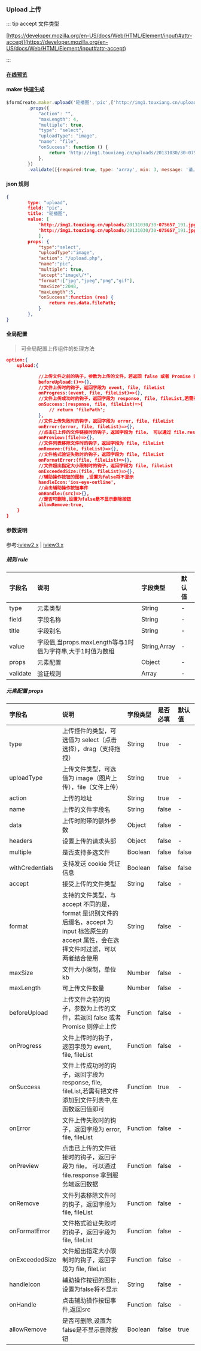 ### Upload 上传



::: tip accept 文件类型

[https://developer.mozilla.org/en-US/docs/Web/HTML/Element/input\#attr-accept](https://developer.mozilla.org/en-US/docs/Web/HTML/Element/input#attr-accept)

:::


#### [在线预览](https://jsrun.net/dehKp/edit)

#### maker 快速生成
```js
$formCreate.maker.upload('轮播图','pic',['http://img1.touxiang.cn/uploads/20131030/30-075657_191.jpg'])
        .props({
            "action": "",
            "maxLength": 4,
            "multiple": true,
            "type": "select",
            "uploadType": "image",
            "name": "file",
            "onSuccess": function () {
                return 'http://img1.touxiang.cn/uploads/20131030/30-075657_191.jpg';
            },
        })
        .validate([{required:true, type: 'array', min: 3, message: '请上传3张图片', trigger: 'change'}])
```

#### json 规则
```json
{
        type: "upload",
        field: "pic",
        title: "轮播图",
        value: [
            'http://img1.touxiang.cn/uploads/20131030/30-075657_191.jpg',
            'http://img1.touxiang.cn/uploads/20131030/30-075657_191.jpg'
            ],
        props: {
            "type":"select",
            "uploadType":"image",
            "action": "/upload.php",
            "name":"pic", 
            "multiple": true,
            "accept":"image\/*",
            "format":["jpg","jpeg","png","gif"], 
            "maxSize":2048, 
            "maxLength":5,
            "onSuccess":function (res) {
                return res.data.filePath;
            }
        },
}
```

#### 全局配置
> 可全局配置上传组件的处理方法
```json
option:{
    upload:{

            //上传文件之前的钩子，参数为上传的文件，若返回 false 或者 Promise 则停止上传
            beforeUpload:()=>{},
            //文件上传时的钩子，返回字段为 event, file, fileList
            onProgress:(event, file, fileList)=>{},
            //文件上传成功时的钩子，返回字段为 response, file, fileList,若需有把文件添加到文件列表中,在函数值返回即可
            onSuccess:(response, file, fileList)=>{
                // return 'filePath';
            },
            //文件上传失败时的钩子，返回字段为 error, file, fileList
            onError:(error, file, fileList)=>{},
            //点击已上传的文件链接时的钩子，返回字段为 file， 可以通过 file.response 拿到服务端返回数据
            onPreview:(file)=>{},
            //文件列表移除文件时的钩子，返回字段为 file, fileList
            onRemove:(file, fileList)=>{},
            //文件格式验证失败时的钩子，返回字段为 file, fileList
            onFormatError:(file, fileList)=>{},
            //文件超出指定大小限制时的钩子，返回字段为 file, fileList
            onExceededSize:(file, fileList)=>{},
            //辅助操作按钮的图标 ,设置为false将不显示
            handleIcon:'ios-eye-outline',
            //点击辅助操作按钮事件
            onHandle:(src)=>{},
            //是否可删除,设置为false是不显示删除按钮
            allowRemove:true,
    }
}
```

#### 参数说明

参考:[iview2.x](http://v2.iviewui.com/components/upload#API) | [iview3.x](https://www.iviewui.com/components/upload#API)



##### 规则 rule

| 字段名 | 说明 | 字段类型 | 默认值 |
| :--- | :--- | :--- | :--- |
| type | 元素类型 | String | - |
| field | 字段名称 | String | - |
| title | 字段别名 | String | - |
| value | 字段值,当props.maxLength等与1时值为字符串,大于1时值为数组 | String,Array | - |
| props | 元素配置 | Object | - |
| validate | 验证规则 | Array | - |

##### 元素配置 props

| 字段名 | 说明 | 字段类型 | 是否必填 | 默认值 |
| :--- | :--- | :--- | :--- | :--- |
| type | 上传控件的类型，可选值为 select（点击选择），drag（支持拖拽） | String | true | - |
| uploadType | 上传文件类型，可选值为 image（图片上传），file（文件上传） | String | true | - |
| action | 上传的地址 | String | true | - |
| name | 上传的文件字段名 | String | false | - |
| data | 上传时附带的额外参数 | Object | false | - |
| headers | 设置上传的请求头部 | Object | false | - |
| multiple | 是否支持多选文件 | Boolean | false | false |
| withCredentials | 支持发送 cookie 凭证信息 | Boolean | false | false |
| accept | 接受上传的文件类型 | String | false | - |
| format | 支持的文件类型，与 accept 不同的是，format 是识别文件的后缀名，accept 为 input 标签原生的 accept 属性，会在选择文件时过滤，可以两者结合使用 | String | false | - |
| maxSize | 文件大小限制，单位 kb | Number | false | - |
| maxLength | 可上传文件数量 | Number | false | - |
| beforeUpload | 上传文件之前的钩子，参数为上传的文件，若返回 false 或者 Promise 则停止上传 | Function | false | - |
| onProgress | 文件上传时的钩子，返回字段为 event, file, fileList | Function | false | - |
| onSuccess | 文件上传成功时的钩子，返回字段为 response, file, fileList,若需有把文件添加到文件列表中,在函数返回值即可 | Function | true | - |
| onError | 文件上传失败时的钩子，返回字段为 error, file, fileList | Function | false | - |
| onPreview | 点击已上传的文件链接时的钩子，返回字段为 file， 可以通过 file.response 拿到服务端返回数据 | Function | false | - |
| onRemove | 文件列表移除文件时的钩子，返回字段为 file, fileList | Function | false | - |
| onFormatError | 文件格式验证失败时的钩子，返回字段为 file, fileList | Function | false | - |
| onExceededSize | 文件超出指定大小限制时的钩子，返回字段为 file, fileList | Function | false | - |
| handleIcon | 辅助操作按钮的图标 ,设置为false将不显示 | String | false | - |
| onHandle | 点击辅助操作按钮事件,返回src | Function | false | - |
| allowRemove | 是否可删除,设置为false是不显示删除按钮 | Boolean | false | true |


